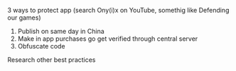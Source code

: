3 ways to protect app (search Ony(i)x on YouTube, somethig like Defending our games)

1. Publish on same day in China
2. Make in app purchases go get verified through central server
3. Obfuscate code

Research other best practices
